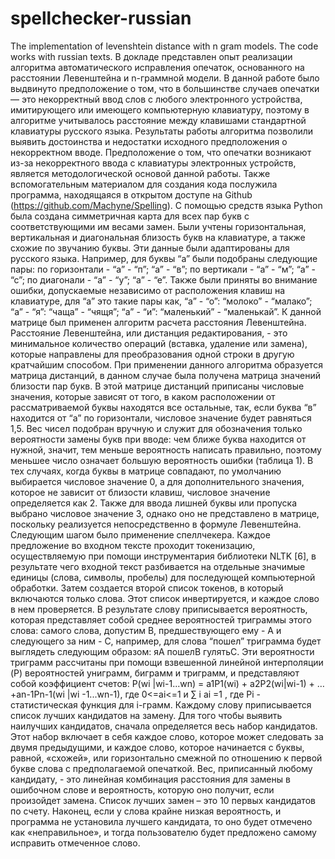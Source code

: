# spellchecker-russian
The implementation of levenshtein distance with n gram models. The code works with russian texts. 
В докладе представлен опыт реализации алгоритма автоматического исправления опечаток, основанного на расстоянии Левенштейна 
и n-граммной модели. В данной работе было выдвинуто предположение о том, что в большинстве случаев опечатки — это некорректный 
ввод слов с любого электронного устройства, имитирующего или имеющего компьютерную клавиатуру, поэтому в алгоритме учитывалось 
расстояние между клавишами стандартной клавиатуры русского языка. Результаты работы алгоритма позволили выявить достоинства 
и недостатки исходного предположения о некорректном вводе. 
Предположение о том, что опечатки возникают из-за некорректного ввода с клавиатуры электронных устройств, является 
методологической основой данной работы. Также вспомогательным материалом для создания кода послужила программа, находящаяся в 
открытом доступе на Github (https://github.com/Machyne/Spelling). С помощью средств языка Python была создана симметричная 
карта для всех пар букв с соответствующими им весами замен. Были учтены горизонтальная, вертикальная и диагональная близость 
букв на клавиатуре, а также схожие по звучанию буквы. Эти данные были адаптированы для русского языка. Например, для буквы “а” 
были подобраны следующие пары: по горизонтали - “а” - “п”; “а” - “в”; по вертикали - “а” - “м”; “а” - “с”; по диагонали - “а” -
“у”; “а” - “е”. Также были приняты во внимание ошибки, допускаемые независимо от расположения клавиш на клавиатуре, для “а” 
это такие пары как, “а” - “о”: “молоко” - “малако”; “а” - “я”: “чаща” - “чящя”; “а” - “и”: “маленький” - “маленькай”. К данной 
матрице был применен алгоритм расчета расстояния Левенштейна. Расстояние Левенштейна, или дистанция редактирования, - это 
минимальное количество операций (вставка, удаление или замена), которые направлены для преобразования одной строки в другую
кратчайшим способом. При применении данного алгоритма образуется матрица дистанций, в данном случае была получена матрица 
значений близости пар букв. В этой матрице дистанций приписаны числовые значения, которые зависят от того, в каком 
расположении от рассматриваемой буквы находятся все остальные, так, если буква “в” находится от “а” по горизонтали,
числовое значение будет равняться 1,5. Вес чисел подобран вручную и служит для обозначения только вероятности замены букв 
при вводе: чем ближе буква находится от нужной, значит, тем меньше вероятность написать правильно, поэтому меньшее число 
означает большую вероятность ошибки (таблица 1). В тех случаях, когда буквы в матрице совпадают, по умолчанию выбирается 
числовое значение 0, а для дополнительного значения, которое не зависит от близости клавиш, числовое значение определяется как 
2. Также для ввода лишней буквы или пропуска выбрано числовое значение 3, однако оно не представлено в матрице, поскольку 
реализуется непосредственно в формуле Левенштейна. Cледующим шагом было применение спеллчекера. Каждое предложение во входном 
тексте проходит токенизацию, осуществляемую при помощи инструментария библиотеки NLTK [6], в результате чего входной текст 
разбивается на отдельные значимые единицы (слова, символы, пробелы) для последующей компьютерной обработки. Затем создается 
второй список токенов, в который включаются только слова. Этот список инвертируется, и каждое слово в нем проверяется. 
В результате слову приписывается вероятность, которая представляет собой среднее вероятностей триграммы этого слова: 
самого слова, допустим B, предшествующего ему - A и следующего за ним - C, например, для слова “пошел” триграмма будет 
выглядеть следующим образом: яA пошелB гулятьC. Эти вероятности триграмм рассчитаны при помощи взвешенной линейной 
интерполяции (P) вероятностей униграмм, биграмм и триграмм, и представляют собой коэффициент счетов:
P(wi |wi-1...wn) = a1P1(wi) + a2P2(wi|wi-1) + … +an-1Pn-1(wi |wi -1...wn-1), где 0<=ai<=1 и ∑ i ai =1 , где Pi - статистическая
функция для i-грамм.
Каждому слову приписывается список лучших кандидатов на замену. Для того чтобы выявить наилучших кандидатов, сначала 
определяется весь набор кандидатов. Этот набор включает в себя каждое слово, которое может следовать за двумя предыдущими, и 
каждое слово, которое начинается с буквы, равной, «схожей», или горизонтально смежной по отношению к первой букве слова с 
предполагаемой опечаткой. Вес, приписанный любому кандидату, - это линейная комбинация расстояния для замены в ошибочном слове и 
вероятность, которую оно получит, если произойдет замена. Список лучших замен – это 10 первых кандидатов по счету. Наконец, 
если у слова крайне низкая вероятность, и программа не установила лучшего кандидата, то оно будет отмечено как «неправильное»,
и тогда пользователю будет предложено самому исправить отмеченное слово. 
